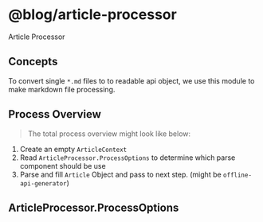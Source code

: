 # @blog/article-processor

Article Processor


## Concepts

To convert single `*.md` files to to readable api object, we use this module to make markdown file processing.

## Process Overview

> The total process overview might look like below:

1. Create an empty `ArticleContext`
2. Read `ArticleProcessor.ProcessOptions` to determine which parse component should be use
3. Parse and fill `Article` Object and pass to next step. (might be `offline-api-generator`)




## ArticleProcessor.ProcessOptions


